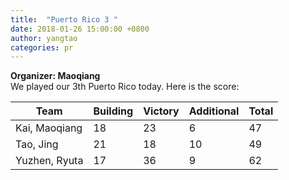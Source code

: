 ```yaml
---
title:  "Puerto Rico 3 "
date: 2018-01-26 15:00:00 +0800
author: yangtao
categories: pr
---
```

**Organizer: Maoqiang**  
We played our 3th Puerto Rico today. Here is the score: 

| Team          | Building | Victory | Additional | Total |
| ------------- | -------- | ------- | ---------- | ----- |
| Kai, Maoqiang | 18       | 23      | 6          | 47    |
| Tao, Jing     | 21       | 18      | 10         | 49    |
| Yuzhen, Ryuta | 17       | 36      | 9          | 62    |

	
